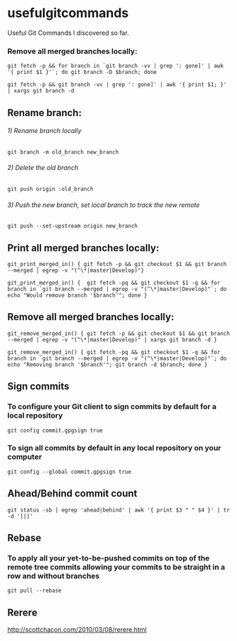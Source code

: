 # usefulgitcommands
Useful Git Commands I discovered so far.



### Remove all merged branches locally:
```
git fetch -p && for branch in `git branch -vv | grep ': gone]' | awk '{ print $1 }'`; do git branch -D $branch; done

git fetch -p && git branch -vv | grep ': gone]' | awk '{ print $1; }' | xargs git branch -d
```


## Rename branch:

###### 1) Rename branch locally
```
git branch -m old_branch new_branch
```

###### 2) Delete the old branch
```
git push origin :old_branch
```                 

###### 3) Push the new branch, set local branch to track the new remote
```
git push --set-upstream origin new_branch
```

## Print all merged branches locally:
```
git_print_merged_in() { git fetch -p && git checkout $1 && git branch --merged | egrep -v "(^\*|master|Develop)"}

git_print_merged_in() {  git fetch -pq && git checkout $1 -q && for branch in `git branch --merged | egrep -v "(^\*|master|Develop)"`; do echo "Would remove branch '$branch'"; done }
```

## Remove all merged branches locally:
```
git_remove_merged_in() { git fetch -p && git checkout $1 && git branch --merged | egrep -v "(^\*|master|Develop)" | xargs git branch -d }

git_remove_merged_in() { git fetch -pq && git checkout $1 -q && for branch in `git branch --merged | egrep -v "(^\*|master|Develop)"`; do echo "Removing branch '$branch'"; git branch -d $branch; done }
```


## Sign commits

### To configure your Git client to sign commits by default for a local repository
```
git config commit.gpgsign true
```

### To sign all commits by default in any local repository on your computer
```
git config --global commit.gpgsign true
```


## Ahead/Behind commit count
```
git status -sb | egrep 'ahead|behind' | awk '{ print $3 " " $4 }' | tr -d '[|]'
```


## Rebase

### To apply all your yet-to-be-pushed commits on top of the remote tree commits allowing your commits to be straight in a row and without branches
```
git pull --rebase
```


## Rerere

http://scottchacon.com/2010/03/08/rerere.html
